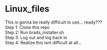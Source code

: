 # Linux_files
This is gonna be really difficult to use... ready???<br>
Step 1: Clone this repo<br>
Step 2: Run brads_installer.sh<br>
Step 3: Log out and log back in<br>
Step 4: Realize this isnt difficult at all...
